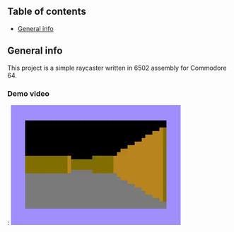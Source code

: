## Table of contents
* [General info](#general-info)

## General info
This project is a simple raycaster written in 6502 assembly for Commodore 64.
### Demo video
: ![raycaster-demo](demo/demo.gif)
